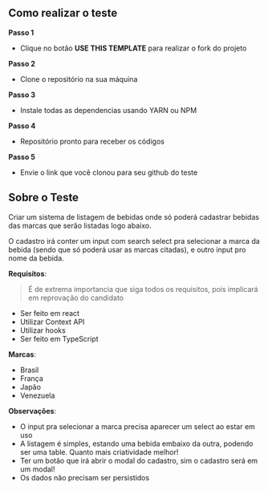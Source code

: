 ## Como realizar o teste

**Passo 1**

- Clique no botão **USE THIS TEMPLATE** para realizar o fork do projeto

**Passo 2**

- Clone o repositório na sua máquina

**Passo 3**

- Instale todas as dependencias usando YARN ou NPM

**Passo 4**

- Repositório pronto para receber os códigos

**Passo 5**

- Envie o link que você clonou para seu github do teste

## Sobre o Teste

Criar um sistema de listagem de bebidas onde só poderá cadastrar bebidas das marcas que serão listadas logo abaixo.

O cadastro irá conter um input com search select pra selecionar a marca da bebida (sendo que só poderá usar as marcas citadas), e outro input pro nome da bebida.

**Requisitos**:

<blockquote> É de extrema importancia que siga todos os requisitos, pois implicará em reprovação do candidato
</blockquote>

- Ser feito em react
- Utilizar Context API
- Utilizar hooks
- Ser feito em TypeScript

**Marcas**:

- Brasil
- França
- Japão
- Venezuela

**Observações**:

- O input pra selecionar a marca precisa aparecer um select ao estar em uso
- A listagem é simples, estando uma bebida embaixo da outra, podendo ser uma table. Quanto mais criatividade melhor!
- Ter um botão que irá abrir o modal do cadastro, sim o cadastro será em um modal!
- Os dados não precisam ser persistidos
